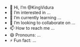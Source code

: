 - 👋 Hi, I’m @KingVidura
- 👀 I’m interested in ...
- 🌱 I’m currently learning ...
- 💞️ I’m looking to collaborate on ...
- 📫 How to reach me ...
- 😄 Pronouns: ...
- ⚡ Fun fact: ...

<!---
KingVidura/KingVidura is a ✨ special ✨ repository because its `README.md` (this file) appears on your GitHub profile.
You can click the Preview link to take a look at your changes.
--->
